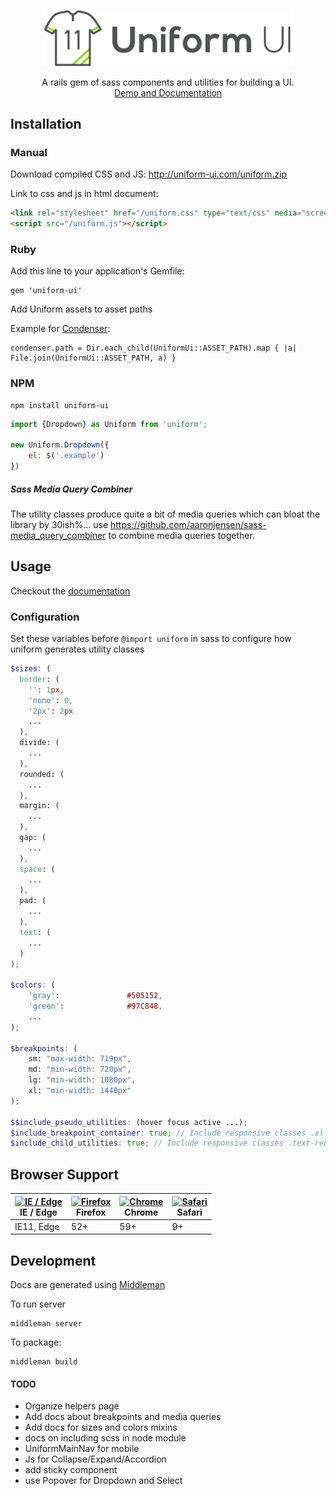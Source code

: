 <p align="center">
    <a href="http://uniform-ui.com/" style="display:block; max-width:400px;">
        <img src="https://raw.githubusercontent.com/bemky/uniform/master/docs-src/assets/images/logo.png" width="400" alt="Uniform UI">
    </a>
    <p align="center">
        A rails gem of sass components and utilities for building a UI.<br>
        <a href="http://uniform-ui.com/">
            Demo and Documentation
        </a>
    </p>
</p>



## Installation

### Manual
Download compiled CSS and JS: http://uniform-ui.com/uniform.zip

Link to css and js in html document:

```html
<link rel="stylesheet" href="/uniform.css" type="text/css" media="screen" charset="utf-8">
<script src="/uniform.js"></script>
```

### Ruby
Add this line to your application's Gemfile:

    gem 'uniform-ui'

Add Uniform assets to asset paths

Example for [Condenser](https://github.com/malomalo/condenser):

    condenser.path = Dir.each_child(UniformUi::ASSET_PATH).map { |a| File.join(UniformUi::ASSET_PATH, a) }


### NPM
    npm install uniform-ui

```javascript
import {Dropdown} as Uniform from 'uniform';

new Uniform.Dropdown({
    el: $('.example')
})
```

##### Sass Media Query Combiner
The utility classes produce quite a bit of media queries which can bloat the library by 30ish%... use https://github.com/aaronjensen/sass-media_query_combiner to combine media queries together.


## Usage

Checkout the [documentation](http://uniform-ui.com)

### Configuration
Set these variables before `@import uniform` in sass to configure how uniform generates utility classes
```scss
$sizes: (
  border: (
    '': 1px,
    'none': 0,
    '2px': 2px
    ...
  ),
  divide: (
    ...
  ),
  rounded: (
    ...
  ),
  margin: (
    ...
  ),
  gap: (
    ...
  ),
  space: (
    ...
  ),
  pad: (
    ...
  ),
  text: (
    ...
  )
);

$colors: (
    'gray':               #505152,
    'green':              #97C848,
    ...
);

$breakpoints: (
    sm: "max-width: 719px",
    md: "min-width: 720px",
    lg: "min-width: 1080px",
    xl: "min-width: 1440px"
);

$$include_pseudo_utilities: (hover focus active ...);
$include_breakpoint_container: true; // Include responsive classes .xl-container .xl:margin-top
$include_child_utilities: true; // Include responsive classes .text-red-* & > * {...}
```

## Browser Support
| [<img src="https://raw.githubusercontent.com/godban/browsers-support-badges/master/src/images/edge.png" alt="IE / Edge" width="16px" height="16px" />](http://godban.github.io/browsers-support-badges/)</br>IE / Edge | [<img src="https://raw.githubusercontent.com/godban/browsers-support-badges/master/src/images/firefox.png" alt="Firefox" width="16px" height="16px" />](http://godban.github.io/browsers-support-badges/)</br>Firefox | [<img src="https://raw.githubusercontent.com/godban/browsers-support-badges/master/src/images/chrome.png" alt="Chrome" width="16px" height="16px" />](http://godban.github.io/browsers-support-badges/)</br>Chrome | [<img src="https://raw.githubusercontent.com/godban/browsers-support-badges/master/src/images/safari.png" alt="Safari" width="16px" height="16px" />](http://godban.github.io/browsers-support-badges/)</br>Safari|
| --------- | --------- | --------- | --------- |
| IE11, Edge| 52+| 59+| 9+|

## Development

Docs are generated using [Middleman](https://middlemanapp.com/)

To run server

    middleman server

To package:

    middleman build


#### TODO
- Organize helpers page
- Add docs about breakpoints and media queries
- Add docs for sizes and colors mixins
- docs on including scss in node module
- UniformMainNav for mobile
- Js for Collapse/Expand/Accordion
- add sticky component
- use Popover for Dropdown and Select